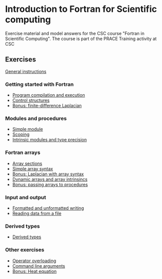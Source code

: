 # Introduction to Fortran for Scientific computing

Exercise material and model answers for the CSC course "Fortran in Scientific
Computing". The course is part of the PRACE Training activity at CSC

## Exercises

[General instructions](exercise-instructions.md)


### Getting started with Fortran
 - [Program compilation and execution](hello)
 - [Control structures](control-structures)
 - [Bonus: finite-difference Laplacian](finite-difference)

### Modules and procedures
 - [Simple module](modules)
 - [Scoping](scoping)
 - [Intrinsic modules and type precision](intrinsic-modules)

### Fortran arrays
 - [Array sections](array-sections)
 - [Simple array syntax](array-syntax)
 - [Bonus: Laplacian with array syntax](laplacian-array-syntax)
 - [Dynamic arrays and array intrinsincs](dynamic-arrays)
 - [Bonus: passing arrays to procedures](arrays-procedures)

### Input and output
 - [Formatted and unformatted writing](binary-io)
 - [Reading data from a file](io)

### Derived types
 - [Derived types](derived-types)

### Other exercises
 - [Operator overloading](vecmod)
 - [Command line arguments](command-line)
 - [Bonus: Heat equation](heat-equation)
